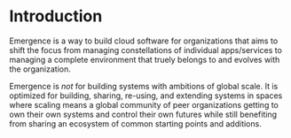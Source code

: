 # Introduction

Emergence is a way to build cloud software for organizations that aims to shift the focus from managing constellations of individual apps/services to managing a complete environment that truely belongs to and evolves with the organization.

Emergence is _not_ for building systems with ambitions of global scale. It is optimized for building, sharing, re-using, and extending systems in spaces where scaling means a global community of peer organizations getting to own their own systems and control their own futures while still benefiting from sharing an ecosystem of common starting points and additions.

